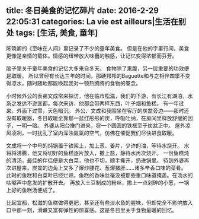title: 冬日美食的记忆碎片
date: 2016-2-29 22:05:31
categories: La vie est ailleurs|生活在别处
tags: [生活, 美食, 童年]
---

陈晓卿的《至味在人间》里记录了不少的童年美食。
但是在他的字里行间，美食更像是亲情的载体。情感的纽带放大味蕾的触感，让记忆变得浓郁而芬芳。

<!-- more -->

脑子里关于童年美食的记忆大多来自冬天。
食物除了果腹，另一层重要的功效便是取暖。
所以曾经有长达三年的时间，那硬邦邦的Baguette和与之相伴四季不变得凉水，随时随地都能唤起我对一顿热腾腾的食物的眷念。

小时候外公的表弟文成常来探访，他在临市松滋，我们的下游，有长江有湖泊，水系之发达不逊宜都。每次来访，他都会带两样东西，叶子烟和鱼糕。
有一年过来，外面下过雪，天色暗沉。
外公、文成和我围坐在客厅的炭盆旁边——那时还没有取暖器，冬日取暖全靠那一盆红彤彤的炭，呼吸吐纳，在房间里释放舒缓的因子，一明一暗。
外婆从阳台推门进来，将一个圆圆的铁框至于炭盆正中。
屋外凉风凌冽，一时扰乱了室内浑浊氤氲的空气，仿佛在催促我们尽快进食取暖。

文成将一个中号的炖锅置于铁架上，加上葱、姜片，少许的油，等待水烧开。
水将将沸腾，他又将切好的鱼糕逐片放入，撒上盐，静待水再次烧开。
一份鱼糕炖的清汤，最佳的伴侣便是大白菜，他也不切，顺手撕开，扔进锅里。
待到外婆再次进屋来，炭盆的边角上又多了爆炒腰花、葱爆猪肝……诸多辛香口味的菜肴。
此时的鱼糕和白菜叶已经烂熟，鱼糕的香味丝毫没被那些重口味道掩盖。在汤水的咕嘟声中愈发的扩散开去。
再放入土豆制成的粉丝，撒上一点剁碎的小葱，一锅上好的鱼糕汤便成了。

比起宜都，松滋的鱼糕做得更肥，甚至还有些淡水鱼的腥味，但却完全不影响放入口中那一刻，滑嫩又富有弹性的惊喜感。这是冬日里关于食物最暖的回忆。


